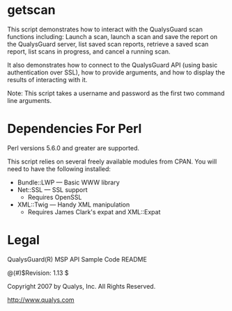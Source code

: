 # getscan

This script demonstrates how to interact with the QualysGuard scan functions including: Launch a scan, launch a scan and save the report on the QualysGuard server, list saved scan reports, retrieve a saved scan report, list scans in progress, and cancel a running scan.

It also demonstrates how to connect to the QualysGuard API (using basic authentication over SSL), how to provide arguments, and how to display the results of interacting with it.

Note: This script takes a username and password as the first two command line arguments.

# Dependencies For Perl

Perl versions 5.6.0 and greater are supported. 

This script relies on several freely available modules from CPAN. You will need to have the following installed:

  * Bundle::LWP — Basic WWW library
  * Net::SSL — SSL support
      * Requires OpenSSL
  * XML::Twig — Handy XML manipulation
      * Requires James Clark's expat and XML::Expat

# Legal

QualysGuard(R) MSP API Sample Code README

@(#)$Revision: 1.13 $

Copyright 2007 by Qualys, Inc. All Rights Reserved.

http://www.qualys.com